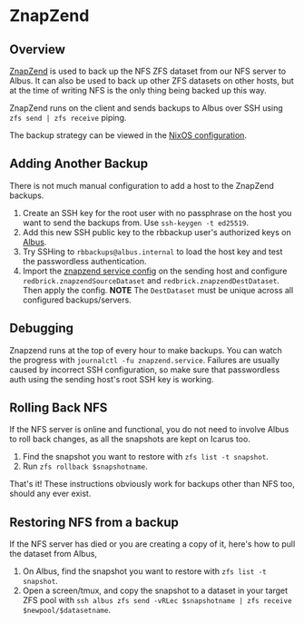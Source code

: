 # ZnapZend

## Overview

[ZnapZend](https://www.znapzend.org/) is used to back up the NFS ZFS dataset from our NFS server to Albus.
It can also be used to back up other ZFS datasets on other hosts, but at the time of writing NFS is the only
thing being backed up this way.

ZnapZend runs on the client and sends backups to Albus over SSH using `zfs send | zfs receive` piping.

The backup strategy can be viewed in the [NixOS configuration](https://github.com/redbrick/nix-configs/blob/5ddaf2097a3267b871368fea73a530e399381b4a/services/znapzend.nix).

## Adding Another Backup

There is not much manual configuration to add a host to the ZnapZend backups.

1. Create an SSH key for the root user with no passphrase on the host you want to send the backups from. Use
`ssh-keygen -t ed25519`.
2. Add this new SSH public key to the rbbackup user's authorized keys on [Albus](https://github.com/redbrick/nix-configs/blob/5ddaf2097a3267b871368fea73a530e399381b4a/hosts/albus/configuration.nix#L32).
3. Try SSHing to `rbbackups@albus.internal` to load the host key and test the passwordless authentication.
4. Import the [znapzend service config](https://github.com/redbrick/nix-configs/blob/5ddaf2097a3267b871368fea73a530e399381b4a/services/znapzend.nix)
on the sending host and configure `redbrick.znapzendSourceDataset` and `redbrick.znapzendDestDataset`. Then apply the config.
**NOTE** The `DestDataset` must be unique across all configured backups/servers.

## Debugging

Znapzend runs at the top of every hour to make backups. You can watch the progress with `journalctl -fu znapzend.service`.
Failures are usually caused by incorrect SSH configuration, so make sure that passwordless auth using the sending host's
root SSH key is working.

## Rolling Back NFS

If the NFS server is online and functional, you do not need to involve Albus to roll back changes, as all the snapshots
are kept on Icarus too.

  1. Find the snapshot you want to restore with `zfs list -t snapshot`.
  2. Run `zfs rollback $snapshotname`.

That's it! These instructions obviously work for backups other than NFS too, should any ever exist.

## Restoring NFS from a backup

If the NFS server has died or you are creating a copy of it, here's how to pull the dataset from Albus,

  1. On Albus, find the snapshot you want to restore with `zfs list -t snapshot`.
  2. Open a screen/tmux, and copy the snapshot to a dataset in your target ZFS pool with
  `ssh albus zfs send -vRLec $snapshotname | zfs receive $newpool/$datasetname`.
